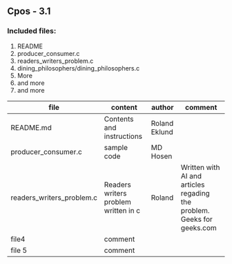 ## Cpos - 3.1


### Included files:
 1. README
 2. producer_consumer.c 
 3. readers_writers_problem.c
 4. dining_philosophers/dining_philosophers.c
 5. More
 6. and more
 7. and more

 | file  | content | author | comment |
 | ------| ------- | ------ | ------- |
 | README.md | Contents and instructions | Roland Eklund | |
 | producer_consumer.c | sample code | MD Hosen   | |
 | readers_writers_problem.c | Readers writers problem written in c | Roland | Written with AI and articles regading the problem. Geeks for geeks.com |
 | file4 | comment |    | |
| file 5 | comment | | |
